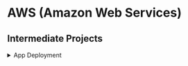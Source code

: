 # AWS (Amazon Web Services)

## Intermediate Projects
<details>
<summary>App Deployment</summary>
Deploy a simple application to a cloud platform like AWS or Google Cloud. You can start with a simple web application or a database, and use the platform's documentation to guide you through the deployment process.
</details>